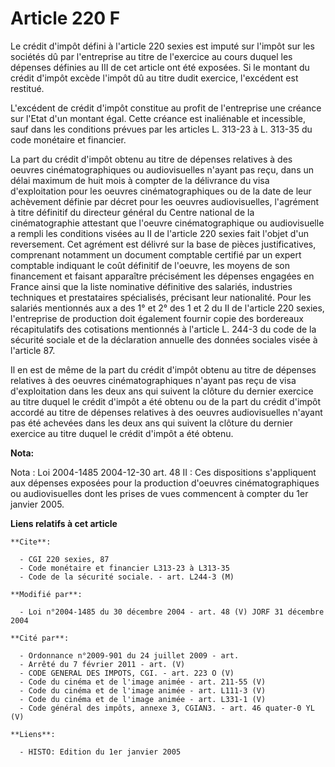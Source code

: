 # Article 220 F

Le crédit d'impôt défini à l'article 220 sexies est imputé sur l'impôt sur les sociétés dû par l'entreprise au titre de
l'exercice au cours duquel les dépenses définies au III de cet article ont été exposées. Si le montant du crédit d'impôt
excède l'impôt dû au titre dudit exercice, l'excédent est restitué.

L'excédent de crédit d'impôt constitue au profit de l'entreprise une créance sur l'Etat d'un montant égal. Cette créance est
inaliénable et incessible, sauf dans les conditions prévues par les articles L. 313-23 à L. 313-35 du code monétaire et
financier.

La part du crédit d'impôt obtenu au titre de dépenses relatives à des oeuvres cinématographiques ou audiovisuelles n'ayant
pas reçu, dans un délai maximum de huit mois à compter de la délivrance du visa d'exploitation pour les oeuvres
cinématographiques ou de la date de leur achèvement définie par décret pour les oeuvres audiovisuelles, l'agrément à titre
définitif du directeur général du Centre national de la cinématographie attestant que l'oeuvre cinématographique ou
audiovisuelle a rempli les conditions visées au II de l'article 220 sexies fait l'objet d'un reversement. Cet agrément est
délivré sur la base de pièces justificatives, comprenant notamment un document comptable certifié par un expert comptable
indiquant le coût définitif de l'oeuvre, les moyens de son financement et faisant apparaître précisément les dépenses
engagées en France ainsi que la liste nominative définitive des salariés, industries techniques et prestataires spécialisés,
précisant leur nationalité. Pour les salariés mentionnés aux a des 1° et 2° des 1 et 2 du II de l'article 220 sexies,
l'entreprise de production doit également fournir copie des bordereaux récapitulatifs des cotisations mentionnés à l'article
L. 244-3 du code de la sécurité sociale et de la déclaration annuelle des données sociales visée à l'article 87.

Il en est de même de la part du crédit d'impôt obtenu au titre de dépenses relatives à des oeuvres cinématographiques n'ayant
pas reçu de visa d'exploitation dans les deux ans qui suivent la clôture du dernier exercice au titre duquel le crédit
d'impôt a été obtenu ou de la part du crédit d'impôt accordé au titre de dépenses relatives à des oeuvres audiovisuelles
n'ayant pas été achevées dans les deux ans qui suivent la clôture du dernier exercice au titre duquel le crédit d'impôt a été
obtenu.

**Nota:**

Nota : Loi 2004-1485 2004-12-30 art. 48 II : Ces dispositions s'appliquent aux dépenses exposées pour la production d'oeuvres
cinématographiques ou audiovisuelles dont les prises de vues commencent à compter du 1er janvier 2005.

**Liens relatifs à cet article**

	**Cite**:

	  - CGI 220 sexies, 87
	  - Code monétaire et financier L313-23 à L313-35
	  - Code de la sécurité sociale. - art. L244-3 (M)

	**Modifié par**:

	  - Loi n°2004-1485 du 30 décembre 2004 - art. 48 (V) JORF 31 décembre 2004

	**Cité par**:

	  - Ordonnance n°2009-901 du 24 juillet 2009 - art.
	  - Arrêté du 7 février 2011 - art. (V)
	  - CODE GENERAL DES IMPOTS, CGI. - art. 223 O (V)
	  - Code du cinéma et de l'image animée - art. 211-55 (V)
	  - Code du cinéma et de l'image animée - art. L111-3 (V)
	  - Code du cinéma et de l'image animée - art. L331-1 (V)
	  - Code général des impôts, annexe 3, CGIAN3. - art. 46 quater-0 YL (V)

	**Liens**:

	  - HISTO: Edition du 1er janvier 2005
